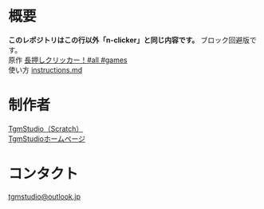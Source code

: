 # 概要
**このレポジトリはこの行以外「n-clicker」と同じ内容です。** ブロック回避版です。  
原作 [長押しクリッカー！#all #games](https://scratch.mit.edu/projects/1054407379/)  
使い方 [instructions.md](instructions.md)

# 制作者
[TgmStudio（Scratch）](https://scratch.mit.edu/users/TgmStudio)  
[TgmStudioホームページ](https://newtgm.my.canva.site)

# コンタクト
[tgmstudio@outlook.jp](mailto:tgmstudio@outlook.jp)
